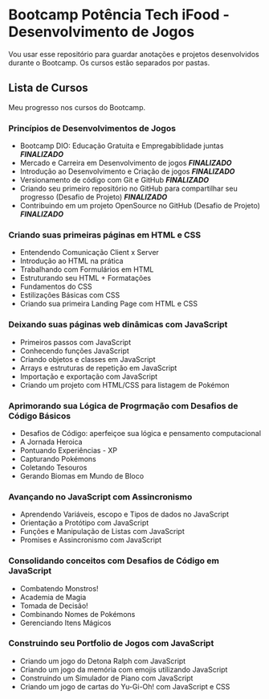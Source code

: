 # Bootcamp Potência Tech iFood - Desenvolvimento de Jogos

Vou usar esse repositório para guardar anotações e projetos desenvolvidos durante o Bootcamp. Os cursos estão separados por pastas.

## Lista de Cursos

Meu progresso nos cursos do Bootcamp.


### Princípios de Desenvolvimentos de Jogos

- Bootcamp DIO: Educação Gratuita e Empregabiblidade juntas **_FINALIZADO_**
- Mercado e Carreira em Desenvolvimento de jogos **_FINALIZADO_**
- Introdução ao Desenvolvimento e Criação de jogos **_FINALIZADO_**
- Versionamento de código com Git e GitHub **_FINALIZADO_**
- Criando seu primeiro repositório no GitHub para compartilhar seu progresso (Desafio de Projeto) **_FINALIZADO_**
- Contribuindo em um projeto OpenSource no GitHub (Desafio de Projeto) **_FINALIZADO_**


### Criando suas primeiras páginas em HTML e CSS

- Entendendo Comunicação Client x Server
- Introdução ao HTML na prática
- Trabalhando com Formulários em HTML
- Estruturando seu HTML + Formatações
- Fundamentos do CSS
- Estilizações Básicas com CSS
- Criando sua primeira Landing Page com HTML e CSS


###  Deixando suas páginas web dinâmicas com JavaScript

- Primeiros passos com JavaScript
- Conhecendo funções JavaScript
- Criando objetos e classes em JavaScript
- Arrays e estruturas de repetição em JavaScript
- Importação e exportação com JavaScript
- Criando um projeto com HTML/CSS para listagem de Pokémon


###  Aprimorando sua Lógica de Progrmação com Desafios de Código Básicos

- Desafios de Código: aperfeiçoe sua lógica e pensamento computacional
- A Jornada Heroica
- Pontuando Experiências - XP
- Capturando Pokémons
- Coletando Tesouros
- Gerando Biomas em Mundo de Bloco


### Avançando no JavaScript com Assincronismo

- Aprendendo Variáveis, escopo e Tipos de dados no JavaScript
- Orientação a Protótipo com JavaScript
- Funções e Manipulação de Listas com JavaScript
- Promises e Assincronismo com JavaScript


### Consolidando conceitos com Desafios de Código em JavaScript

- Combatendo Monstros!
- Academia de Magia
- Tomada de Decisão!
- Combinando Nomes de Pokémons
- Gerenciando Itens Mágicos


### Construindo seu Portfolio de Jogos com JavaScript

- Criando um jogo do Detona Ralph com JavaScript
- Criando um jogo da memória com emojis utilizando JavaScript
- Construindo um Simulador de Piano com JavaScript
- Criando um jogo de cartas do Yu-Gi-Oh! com JavaScript e CSS